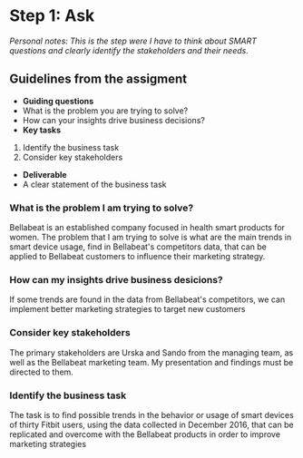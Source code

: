 # Step 1: Ask

_Personal notes: This is the step were I have to think about SMART questions and clearly identify the stakeholders and their needs._

<!--
Asking SMART and effective questions
Structuring how you think
Summarizing data
Putting things into context
Managing team and stakeholder expectations
Problem-solving and conflict-resolution
-->
## Guidelines from the assigment


 * __Guiding questions__
  * What is the problem you are trying to solve?
  * How can your insights drive business decisions?
 * __Key tasks__
  1. Identify the business task
  2. Consider key stakeholders
 * __Deliverable__
  * A clear statement of the business task

### What is the problem I am trying to solve?

Bellabeat is an established company focused in health smart products for women. The problem that I am trying to solve is what are the main trends in smart device usage, find in Bellabeat's competitors data, that can be applied to Bellabeat customers to influence their marketing strategy.

### How can my insights drive business desicions?

If some trends are found in the data from Bellabeat's competitors, we can implement better marketing strategies to target new customers

### Consider key stakeholders

The primary stakeholders are Urska and Sando from the managing team, as well as the Bellabeat marketing team. My presentation and findings must be directed to them.

### Identify the business task

The task is to find possible trends in the behavior or usage of smart devices of thirty Fitbit users, using the data collected in December 2016, that can be replicated and overcome with the Bellabeat products in order to improve marketing strategies
